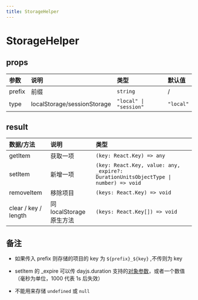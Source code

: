 ```yaml
---
title: StorageHelper
---
```


# StorageHelper

<code src="./demos/base.tsx"></code>

## props

| 参数   | 说明                        | 类型                   | 默认值    |
| :----- | :-------------------------- | :--------------------- | :-------- |
| prefix | 前缀                        | `string`               | /         |
| type   | localStorage/sessionStorage | `"local" \| "session"` | `"local"` |

## result

| 数据/方法            | 说明                     | 类型                                                                                |
| :------------------- | :----------------------- | :---------------------------------------------------------------------------------- |
| getItem              | 获取一项                 | `(key: React.Key) => any`                                                           |
| setItem              | 新增一项                 | `(key: React.Key, value: any, _expire?: DurationUnitsObjectType \| number) => void` |
| removeItem           | 移除项目                 | `(keys: React.Key) => void`                                                         |
| clear / key / length | 同 localStorage 原生方法 | `(keys: React.Key[]) => void`                                                       |

## 备注

- 如果传入 prefix 则存储的项目的 key 为 `${prefix}_${key}` ,不传则为 key

- setItem 的 \_expire 可以传 dayjs.duration 支持的[对象参数](https://day.js.org/docs/zh-CN/durations/creating)，或者一个数值（毫秒为单位，1000 代表 1s 后失效）

- 不能用来存储 `undefined` 或 `null`
